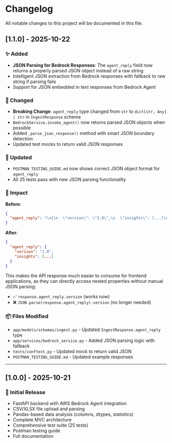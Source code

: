 # Changelog

All notable changes to this project will be documented in this file.

## [1.1.0] - 2025-10-22

### ✨ Added
- **JSON Parsing for Bedrock Responses**: The `agent_reply` field now returns a properly parsed JSON object instead of a raw string
- Intelligent JSON extraction from Bedrock responses with fallback to raw string if parsing fails
- Support for JSON embedded in text responses from Bedrock Agent

### 🔧 Changed
- **Breaking Change**: `agent_reply` type changed from `str` to `dict[str, Any] | str` in `IngestResponse` schema
- `BedrockService.invoke_agent()` now returns parsed JSON objects when possible
- Added `_parse_json_response()` method with smart JSON boundary detection
- Updated test mocks to return valid JSON responses

### 📝 Updated
- `POSTMAN_TESTING_GUIDE.md` now shows correct JSON object format for `agent_reply`
- All 25 tests pass with new JSON parsing functionality

### 🎯 Impact
**Before**:
```json
{
  "agent_reply": "\n{\n  \"version\": \"1.0\",\n  \"insights\": [...]\n}"
}
```

**After**:
```json
{
  "agent_reply": {
    "version": "1.0",
    "insights": [...]
  }
}
```

This makes the API response much easier to consume for frontend applications, as they can directly access nested properties without manual JSON parsing:
- ✅ `response.agent_reply.version` (works now)
- ❌ `JSON.parse(response.agent_reply).version` (no longer needed)

### 📦 Files Modified
- `app/models/schemas/ingest.py` - Updated `IngestResponse.agent_reply` type
- `app/services/bedrock_service.py` - Added JSON parsing logic with fallback
- `tests/conftest.py` - Updated mock to return valid JSON
- `POSTMAN_TESTING_GUIDE.md` - Updated example responses

---

## [1.0.0] - 2025-10-21

### 🎉 Initial Release
- FastAPI backend with AWS Bedrock Agent integration
- CSV/XLSX file upload and parsing
- Pandas-based data analysis (columns, dtypes, statistics)
- Complete MVC architecture
- Comprehensive test suite (25 tests)
- Postman testing guide
- Full documentation

